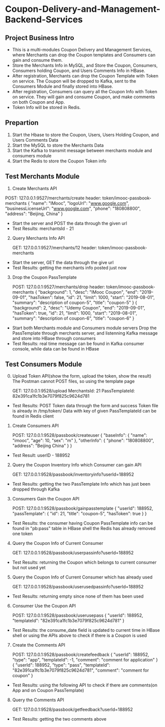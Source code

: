 # Coupon-Delivery-and-Management-Backend-Services

## Project Business Intro
* This is a multi-modules Coupon Delivery and Management Services, where Merchants can drop the Coupon templates and Consumers can gain and consume them.
* Store the Merchants Info in MySQL, and Store the Coupon, Consumers, Consumers holding Coupon, and Users Comments Info in HBase.
* After registration, Merchants can drop the Coupon Template with Token on service. The Coupon will be dropped to Kafka, sent to the Consumers Module and finally stored into HBase.
* After registration, Consumers can query all the Coupon Info with Token on service. They will gain and consume Coupon, and make comments on both Coupon and App.
* Token Info will be stored in Redis.

## Prepartion
1. Start the Hbase to store the Coupon, Users, Users Holding Coupon, and Users Comments Data
2. Start the MySQL to store the Merchants Data
3. Start the Kafka to transmit message between merchants module and consumers module
4. Start the Redis to store the Coupon Token info

## Test Merchants Module
1. Create Merchants API
  
  POST: 127.0.0.1:9527/merchants/create
	header: token/imooc-passbook-merchants
	{
		"name": "IMooc",
		"logoUrl": "www.google.com",
		"businessLicenseUrl": "www.google.com",
		"phone": "180808800",
		"address": "Beijing, China"
	}

* Start the server and POST the data through the given url
* Test Results: merchantsId - 21

2. Query Merchants Info API

	GET: 127.0.0.1:9527/merchants/12
	header: token/imooc-passbook-merchants
	
* Start the server, GET the data through the give url
* Test Results: getting the merchants info posted just now

3. Drop the Coupon PassTemplate

	POST: 127.0.0.1:9527/merchants/drop
	header: token/imooc-passbook-merchants
	{
		"background": 1,
		"desc": "IMooc Coupon",
		"end": "2019-09-01",
		"hasToken": false,
		"id": 21,
		"limit": 1000,
		"start": "2019-08-01",
		"summary": "description of coupon-5",
		"title": "coupon-5"
	}
	{
		"background": 2,
		"desc": "Udemy Coupon",
		"end": "2019-09-01",
		"hasToken": true,
		"id": 21,
		"limit": 1000,
		"start": "2019-08-01",
		"summary": "description of coupon-6",
		"title": "coupon-6"
	}
	
* Start both Merchants module and Consumers module servers 
  Drop the PassTemplate through merchants server, and listenning Kafka message and store into HBase through consumers
* Test Results: real time message can be found in Kafka consumer console, while data can be found in HBase

## Test Consumers Module
0. Upload Token API(show the form, upload the token, show the result)
   The Postman cannot POST files, so using the template page
   
	GET: 127.0.0.1:9528/upload
	MerchantsId: 21
	PassTemplateId: 82e391ca1fc1b3e7079f825c9624d781
	
* Test Results: POST Token data through the form and success
                Token file is already in /tmp/token/ 
                Data with key of given PassTemplateId can be found in Redis client

1. Create Consumers API

	POST: 127.0.0.1:9528/passbook/createuser
	{
		"baseInfo": {
			"name": "imooc",
			"age": 10,
			"sex": "m"
		},
		"otherInfo": {
			"phone": "180808800",
			"address": "Beijing China"
		}
	}
	
* Test Result: userID - 188952

2. Query the Coupon Inventory Info which Consumer can gain API

	GET: 127.0.0.1:9528/passbook/inventoryinfo?userId=188952
	
* Test Results: getting the two PassTemplate Info which has just been dropped through Kafka

3. Consumers Gain the Coupon API

	POST: 127.0.0.1:9528/passbook/gainpasstemplate
	{
		"userId": 188952,
		"passTemplate": {
			"id": 21,
			"title": "coupon-5",
			"hasToken": true
		}
	}
	
* Test Results: the consumer having Coupon PassTemplate info can be found in "pb:pass" table in HBase shell
             the Redis has already removed one token
 
4. Query the Coupon Info of Current Consumer

	GET: 127.0.0.1:9528/passbook/userpassinfo?userId=188952
	
* Test Results: returning the Coupon which belongs to current consumer but not used yet

5. Query the Coupon Info of Current Consumer which has already used

	GET: 127.0.0.1:9528/passbook/userusedpassinfo?userId=188952
	
* Test Results: returning empty since none of them has been used

6. Consumer Use the Coupon API

	POST: 127.0.0.1:9528/passbook/userusepass
	{
		"userId": 188952,
		"templateId": "82e391ca1fc1b3e7079f825c9624d781"
	}
	
* Test Results: the consume_date field is updated to current time in HBase shell
              or using the APIs above to check if there is a Coupon is used
              
7. Create the Comments API

	POST: 127.0.0.1:9528/passbook/createfeedback
	{
		"userId": 188952,
		"type": "app",
		"templateId": -1,
		"comment": "comment for application"
	}
	{
		"userId": 188952,
		"type": "pass",
		"templateId": "82e391ca1fc1b3e7079f825c9624d781",
		"comment": "comment for coupon"
	}
	
* Test Results: using the following API to check if there are comments(on App and on Coupon PassTemplate)

8. Query the Comments API

	GET: 127.0.0.1:9528/passbook/getfeedback?userId=188952
	
* Test Results: getting the two comments above
